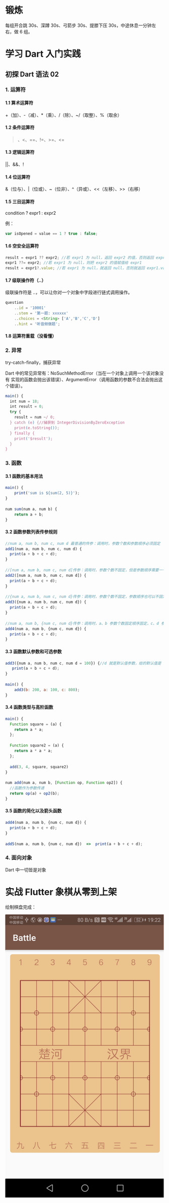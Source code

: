 # 锻炼

每组开合跳 30s、深蹲 30s、弓箭步 30s、提膝下压 30s，中途休息一分钟左右，做 6 组。

# 学习 Dart 入门实践

## 初探 Dart 语法 02

### 1. 运算符

#### 1.1 算术运算符

+（加）、-（减）、\*（乘）、/（除）、~/（取整）、%（取余）

#### 1.2 条件运算符

> 、<、==、!=、>=、<=

#### 1.3 逻辑运算符

||、&&、!

#### 1.4 位运算符

&（位与）、|（位或）、~（位非）、^（异或）、<<（左移）、>>（右移）

#### 1.5 三目运算符

condition ? expr1 : expr2

例：

```javascript
var isOpened = value == 1 ? true : false;
```

#### 1.6 空安全运算符

```javascript
result = expr1 ?? expr2; //若 expr1 为 null，返回 expr2 的值，否则返回 expr1 的值
expr1 ??= expr2; //若 expr1 为 null，则把 expr2 的值赋值给 expr1
result = expr1?.value; //若 expr1 为 null，就返回 null，否则就返回 expr1.value 的值
```

#### 1.7 级联操作符（..）

级联操作符是 ..，可以让你对一个对象中字段进行链式调用操作。

```javascript
question
    ..id = '10001'
    ..stem = '第一题: xxxxxx'
    ..choices = <String> ['A','B','C','D']
    ..hint = '听音频做题';
```

#### 1.8 运算符重载（没看懂）

### 2. 异常

try-catch-finally，捕获异常

Dart 中的常见异常有：NoSuchMethodError（当在一个对象上调用一个该对象没有 实现的函数会抛出该错误）、ArgumentError（调用函数的参数不合法会抛出这个错误）。

```javascript
main() {
  int num = 18;
  int result = 0;
  try {
    result = num ~/ 0;
  } catch (e) {//捕获到 IntegerDivisionByZeroException
    print(e.toString());
  } finally {
    print('$result');
  }
}
```

### 3. 函数

#### 3.1 函数的基本用法

```javascript
main() {
    print('sum is ${sum(2, 5)}');
}

num sum(num a, num b) {
    return a + b;
}
```

#### 3.2 函数参数列表传参规则

```javascript
//num a, num b, num c, num d 最普通的传参：调用时，参数个数和参数顺序必须固定
add1(num a, num b, num c, num d) {
  print(a + b + c + d);
}

//[num a, num b, num c, num d]传参：调用时，参数个数不固定，但是参数顺序需要一一对应，不支持命名参数
add2([num a, num b, num c, num d]) {
  print(a + b + c + d);
}

//{num a, num b, num c, num d}传参：调用时，参数个数不固定，参数顺序也可以不固定，支持命名参数，也叫可选参数，是 Dart 中的一大特性，这就是为啥 Flutter 代码那么多可选属性，大量使用可选参数
add3({num a, num b, num c, num d}) {
  print(a + b + c + d);
}

//num a, num b, {num c, num d}传参：调用时，a、b 参数个数固定顺序固定，c、d 参数个数和顺序也可以不固定
add4(num a, num b, {num c, num d}) {
  print(a + b + c + d);
}
```

#### 3.3 函数默认参数和可选参数

```javascript
add3({num a, num b, num c, num d = 100}) {//d 就是默认值参数，给的默认值是 100
   print(a + b + c + d);
}

main() {
    add3(b: 200, a: 100, c: 800);
}
```

#### 3.4 函数类型与高阶函数

```javascript
main() {
  Function square = (a) {
    return a * a;
  };

  Function square2 = (a) {
    return a * a * a;
  };

  add(3, 4, square, square2)
}

num add(num a, num b, [Function op, Function op2]) {
  //函数作为参数传递
  return op(a) + op2(b);
}
```

#### 3.5 函数的简化以及箭头函数

```javascript
add4(num a, num b, {num c, num d}) {
  print(a + b + c + d);
}

add5(num a, num b, {num c, num d})  =>  print(a + b + c + d);
```

### 4. 面向对象

Dart 中一切皆是对象

# 实战 Flutter 象棋从零到上架

绘制棋盘完成：

![avatar](../image/qipan.png)
